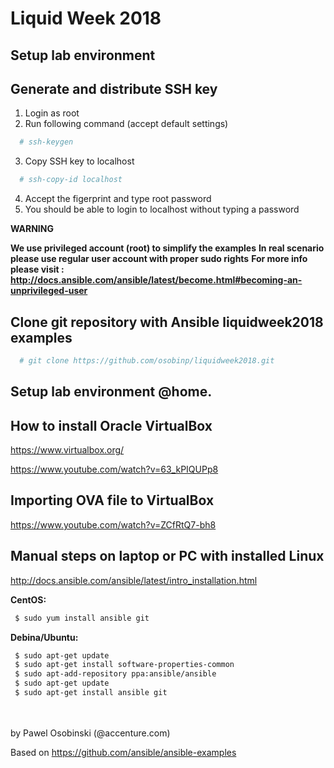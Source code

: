 # Liquid Week 2018

Setup lab environment
---------------------
Generate and distribute SSH key
---------------------
1. Login as root
2. Run following command (accept default settings)
```bash
  # ssh-keygen
```
3. Copy SSH key to localhost
```bash
  # ssh-copy-id localhost
```
4. Accept the figerprint and type root password
5. You should be able to login to localhost without typing a password

**WARNING**

**We use privileged account (root) to simplify the examples**
**In real scenario please use regular user account with proper sudo rights**
**For more info please visit : http://docs.ansible.com/ansible/latest/become.html#becoming-an-unprivileged-user**

Clone git repository with Ansible liquidweek2018 examples
---------------------
```bash
  # git clone https://github.com/osobinp/liquidweek2018.git
```

Setup lab environment @home.
---------------------
How to install Oracle VirtualBox
---------------------
https://www.virtualbox.org/

https://www.youtube.com/watch?v=63_kPIQUPp8

Importing OVA file to VirtualBox
---------------------
https://www.youtube.com/watch?v=ZCfRtQ7-bh8

Manual steps on laptop or PC with installed Linux
---------------------
http://docs.ansible.com/ansible/latest/intro_installation.html

 **CentOS:**
```bash
 $ sudo yum install ansible git
```
 **Debina/Ubuntu:**
```bash
 $ sudo apt-get update
 $ sudo apt-get install software-properties-common
 $ sudo apt-add-repository ppa:ansible/ansible
 $ sudo apt-get update
 $ sudo apt-get install ansible git
```

<br>
<br>
by Pawel Osobinski (@accenture.com)

Based on
https://github.com/ansible/ansible-examples
